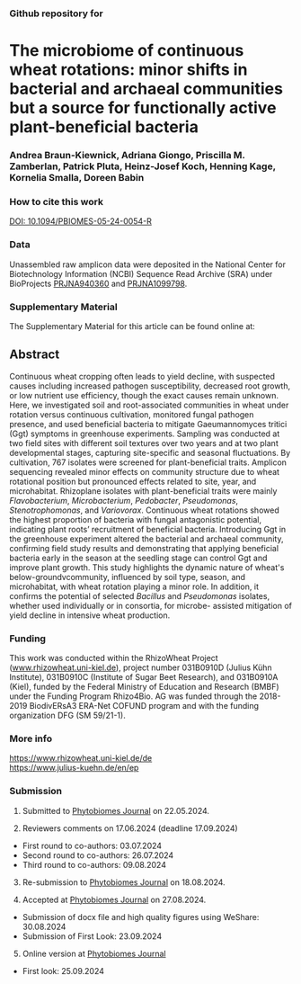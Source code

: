 ### Github repository for 
# The microbiome of continuous wheat rotations: minor shifts in bacterial and archaeal communities but a source for functionally active plant-beneficial bacteria
### Andrea Braun-Kiewnick, Adriana Giongo, Priscilla M. Zamberlan, Patrick Pluta, Heinz-Josef Koch, Henning Kage, Kornelia Smalla, Doreen Babin

### How to cite this work
[DOI: 10.1094/PBIOMES-05-24-0054-R](https://doi.org/10.1094/PBIOMES-05-24-0054-R)

### Data
Unassembled raw amplicon data were deposited in the National Center for Biotechnology Information (NCBI) Sequence Read Archive (SRA) under BioProjects 
[PRJNA940360](https://www.ncbi.nlm.nih.gov/bioproject/PRJNA940360/) and [PRJNA1099798](https://www.ncbi.nlm.nih.gov/bioproject/PRJNA1099798/).

### Supplementary Material
The Supplementary Material for this article can be found online at: 

## Abstract
Continuous wheat cropping often leads to yield decline, with suspected causes including increased pathogen susceptibility, decreased root growth, or low nutrient use efficiency, though the exact causes remain unknown. Here, we investigated soil and root-associated communities in wheat under rotation versus continuous cultivation, monitored fungal pathogen presence, and used beneficial bacteria to mitigate Gaeumannomyces tritici (Ggt) symptoms in greenhouse experiments. Sampling was conducted at two field sites with different soil textures over two years and at two plant developmental stages, capturing site-specific and seasonal fluctuations. By cultivation, 767 isolates were screened for plant-beneficial traits. Amplicon sequencing revealed minor effects on community structure due to wheat rotational position but pronounced effects related to site, year, and microhabitat. Rhizoplane isolates with plant-beneficial traits were mainly *Flavobacterium*, *Microbacterium*, *Pedobacter*, *Pseudomonas*, *Stenotrophomonas*, and *Variovorax*. Continuous wheat rotations showed the highest proportion of bacteria with fungal antagonistic potential, indicating plant roots’ recruitment of beneficial bacteria. Introducing Ggt in the greenhouse experiment altered the bacterial and archaeal community, confirming field study results and demonstrating that applying beneficial bacteria early in the season at the seedling stage can control Ggt and improve plant growth. This study highlights the dynamic nature of wheat's below-groundvcommunity, influenced by soil type, season, and microhabitat, with wheat rotation playing a minor role. In addition, it confirms the potential of selected *Bacillus* and *Pseudomonas* isolates, whether used individually or in consortia, for microbe- assisted mitigation of yield decline in intensive wheat production.

### Funding
This work was conducted within the RhizoWheat Project (www.rhizowheat.uni-kiel.de), project number 031B0910D (Julius Kühn Institute), 031B0910C (Institute of Sugar Beet Research), and 031B0910A (Kiel), funded by the Federal Ministry of Education and Research (BMBF) under the Funding Program Rhizo4Bio. AG was funded through the 2018-2019 BiodivERsA3 ERA-Net COFUND program and with the funding organization DFG (SM 59/21-1).

### More info
https://www.rhizowheat.uni-kiel.de/de \
https://www.julius-kuehn.de/en/ep

### Submission
1) Submitted to [Phytobiomes Journal](https://apsjournals.apsnet.org/journal/pbiomes) on 22.05.2024. 

2) Reviewers comments on 17.06.2024 (deadline 17.09.2024)
- First round to co-authors: 03.07.2024
- Second round to co-authors: 26.07.2024
- Third round to co-authors: 09.08.2024

3) Re-submission to [Phytobiomes Journal](https://apsjournals.apsnet.org/journal/pbiomes) on 18.08.2024. 

4) Accepted at [Phytobiomes Journal](https://apsjournals.apsnet.org/journal/pbiomes) on 27.08.2024. 
- Submission of docx file and high quality figures using WeShare: 30.08.2024
- Submission of First Look: 23.09.2024

5) Online version at [Phytobiomes Journal](https://apsjournals.apsnet.org/doi/10.1094/PBIOMES-05-24-0054-R)
- First look: 25.09.2024
   

